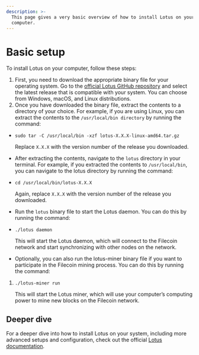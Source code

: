 ```yaml
---
description: >-
  This page gives a very basic overview of how to install Lotus on your
  computer.
---
```


# Basic setup

To install Lotus on your computer, follow these steps:

1. First, you need to download the appropriate binary file for your operating system. Go to the [official Lotus GitHub repository](https://github.com/filecoin-project/lotus) and select the latest release that is compatible with your system. You can choose from Windows, macOS, and Linux distributions.
2. Once you have downloaded the binary file, extract the contents to a directory of your choice. For example, if you are using Linux, you can extract the contents to the `/usr/local/bin directory` by running the command:

*   ```shell
    sudo tar -C /usr/local/bin -xzf lotus-X.X.X-linux-amd64.tar.gz
    ```

    Replace `X.X.X` with the version number of the release you downloaded.
* After extracting the contents, navigate to the `lotus` directory in your terminal. For example, if you extracted the contents to `/usr/local/bin`, you can navigate to the lotus directory by running the command:
*   ```shell
    cd /usr/local/bin/lotus-X.X.X
    ```

    Again, replace `X.X.X` with the version number of the release you downloaded.
* Run the `lotus` binary file to start the Lotus daemon. You can do this by running the command:
*   ```shell
    ./lotus daemon
    ```

    This will start the Lotus daemon, which will connect to the Filecoin network and start synchronizing with other nodes on the network.
* Optionally, you can also run the lotus-miner binary file if you want to participate in the Filecoin mining process. You can do this by running the command:

1.  ```shell
    ./lotus-miner run
    ```

    This will start the Lotus miner, which will use your computer’s computing power to mine new blocks on the Filecoin network.

## Deeper dive

For a deeper dive into how to install Lotus on your system, including more advanced setups and configuration, check out the official [Lotus documentation](https://lotus.filecoin.io/lotus/install/prerequisites/).
